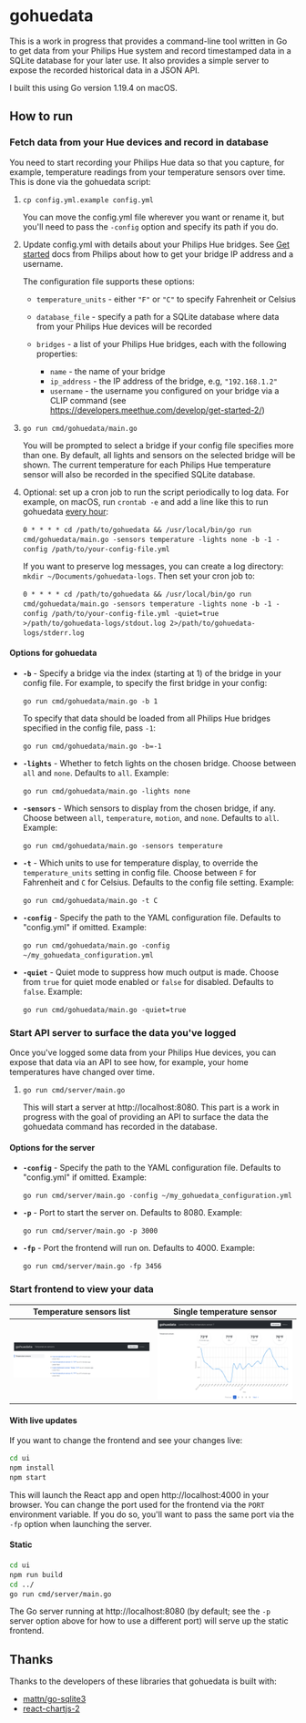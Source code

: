 # gohuedata

This is a work in progress that provides a command-line tool written in Go to get data from your Philips Hue system
and record timestamped data in a SQLite database for your later use. It also provides a simple server to expose the
recorded historical data in a JSON API.

I built this using Go version 1.19.4 on macOS.

## How to run

### Fetch data from your Hue devices and record in database

You need to start recording your Philips Hue data so that you capture, for example, temperature readings from your
temperature sensors over time. This is done via the gohuedata script:

1. `cp config.yml.example config.yml`

    You can move the config.yml file wherever you want or rename it, but you'll need to pass the `-config` option and specify its path if you do.

1. Update config.yml with details about your Philips Hue bridges. See [Get started](https://developers.meethue.com/develop/get-started-2/) docs from Philips about how to get your bridge IP address and a username.

    The configuration file supports these options:

    - `temperature_units` - either `"F"` or `"C"` to specify Fahrenheit or Celsius
    - `database_file` - specify a path for a SQLite database where data from your Philips Hue devices will be recorded
    - `bridges` - a list of your Philips Hue bridges, each with the following properties:

        - `name` - the name of your bridge
        - `ip_address` - the IP address of the bridge, e.g, `"192.168.1.2"`
        - `username` - the username you configured on your bridge via a CLIP command (see https://developers.meethue.com/develop/get-started-2/)

1. `go run cmd/gohuedata/main.go`

    You will be prompted to select a bridge if your config file specifies more than one. By default, all lights and
    sensors on the selected bridge will be shown. The current temperature for each Philips Hue temperature sensor will also be recorded in the specified SQLite database.

1. Optional: set up a cron job to run the script periodically to log data. For example, on macOS, run `crontab -e` and add a line like this to run gohuedata [every hour](https://crontab.guru/every-hour):

    `0 * * * * cd /path/to/gohuedata && /usr/local/bin/go run cmd/gohuedata/main.go -sensors temperature -lights none -b -1 -config /path/to/your-config-file.yml`

    If you want to preserve log messages, you can create a log directory: `mkdir ~/Documents/gohuedata-logs`. Then set your cron job to:

    `0 * * * * cd /path/to/gohuedata && /usr/local/bin/go run cmd/gohuedata/main.go -sensors temperature -lights none -b -1 -config /path/to/your-config-file.yml -quiet=true >/path/to/gohuedata-logs/stdout.log 2>/path/to/gohuedata-logs/stderr.log`

#### Options for gohuedata

- **`-b`** - Specify a bridge via the index (starting at 1) of the bridge in your config file. For example, to specify
the first bridge in your config:

    `go run cmd/gohuedata/main.go -b 1`

    To specify that data should be loaded from all Philips Hue bridges specified in the config file, pass `-1`:

    `go run cmd/gohuedata/main.go -b=-1`

- **`-lights`** - Whether to fetch lights on the chosen bridge. Choose between `all` and `none`. Defaults to `all`.
Example:

    `go run cmd/gohuedata/main.go -lights none`

- **`-sensors`** - Which sensors to display from the chosen bridge, if any. Choose between `all`, `temperature`,
`motion`, and `none`. Defaults to `all`. Example:

    `go run cmd/gohuedata/main.go -sensors temperature`

- **`-t`** - Which units to use for temperature display, to override the `temperature_units` setting in config file.
Choose between `F` for Fahrenheit and `C` for Celsius. Defaults to the config file setting. Example:

    `go run cmd/gohuedata/main.go -t C`

- **`-config`** - Specify the path to the YAML configuration file. Defaults to "config.yml" if omitted. Example:

    `go run cmd/gohuedata/main.go -config ~/my_gohuedata_configuration.yml`

- **`-quiet`** - Quiet mode to suppress how much output is made. Choose from `true` for quiet mode enabled or `false` for disabled. Defaults to `false`. Example:

    `go run cmd/gohuedata/main.go -quiet=true`

### Start API server to surface the data you've logged

Once you've logged some data from your Philips Hue devices, you can expose that data via an API to see how, for
example, your home temperatures have changed over time.

1. `go run cmd/server/main.go`

    This will start a server at http://localhost:8080. This part is a work in progress with the goal of providing an API to surface the data the gohuedata command has recorded in the database.

#### Options for the server

- **`-config`** - Specify the path to the YAML configuration file. Defaults to "config.yml" if omitted. Example:

    `go run cmd/server/main.go -config ~/my_gohuedata_configuration.yml`

- **`-p`** - Port to start the server on. Defaults to 8080. Example:

    `go run cmd/server/main.go -p 3000`

- **`-fp`** - Port the frontend will run on. Defaults to 4000. Example:

    `go run cmd/server/main.go -fp 3456`

### Start frontend to view your data

|Temperature sensors list|Single temperature sensor|
|---|---|
|![Screenshot of the gohuedata frontend app showing the page that lists all temperature sensors detected on your Philips Hue bridges. It lists the most current temperature for each sensor as well as the name of the sensor and the Philips Hue bridge it's associated with.](./screenshot-frontend-sensors-page.png)|![Screenshot of the gohuedata frontend app showing the page for a single Philips Hue temperature sensor. It shows minimum, maximum, average, and current temperatures as well as a graph of temperatures that gohuedata has recorded hourly over a couple of days.](./screenshot-frontend-sensor-page.png)|

#### With live updates

If you want to change the frontend and see your changes live:

```sh
cd ui
npm install
npm start
```

This will launch the React app and open http://localhost:4000 in your browser. You can change the port used for the frontend via the `PORT` environment variable. If you do so, you'll want to pass the same port via the `-fp` option when launching the server.

#### Static

```sh
cd ui
npm run build
cd ../
go run cmd/server/main.go
```

The Go server running at http://localhost:8080 (by default; see the `-p` server option above for how to use a
different port) will serve up the static frontend.

## Thanks

Thanks to the developers of these libraries that gohuedata is built with:

- [mattn/go-sqlite3](https://github.com/mattn/go-sqlite3)
- [react-chartjs-2](https://react-chartjs-2.js.org/)
